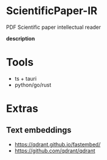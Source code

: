 # ScientificPaper-IR
PDF Scientific paper intellectual reader

**description**

# Tools
* ts + tauri
* python/go/rust

# Extras

## Text embeddings
* https://qdrant.github.io/fastembed/
* https://github.com/qdrant/qdrant
